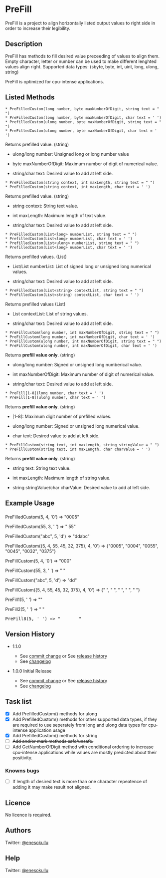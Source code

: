 # PreFill

PreFill is a project to align horizontally listed output values to right side in order to increase their legibility.

## Description

PreFill has methods to fill desired value preceeding of values to align them. Empty character, letter or number can be used to make different lenghted values align right. Supported data types: (sbyte, byte, int, uint, long, ulong, string)

PreFill is optimized for cpu-intense applications.

## Listed Methods

```
* PreFilledCustom(long number, byte maxNumberOfDigit, string text = " ")
* PreFilledCustom(long number, byte maxNumberOfDigit, char text = ' ')
* PrefilledCustom(ulong number, byte maxNumberOfDigit, string text = " ")
* PreFilledCustom(ulong number, byte maxNumberOfDigit, char text = ' ')
```

Returns prefilled value. (string)

* ulong/long number: Unsigned long or long number value

* byte maxNumberOfDigit: Maximum number of digit of numerical value.

* string/char text: Desired value to add at left side.

```
* PreFilledCustom(string context, int maxLength, string text = " ")
* PreFilledCustom(string context, int maxLength, char text = ' ')
```
Returns prefilled value. (string)

* string context: String text value.

* int maxLength: Maximum length of text value.

* string/char text: Desired value to add at left side.

```
* PreFilledCustom(List<long> numberList, string text = " ")
* PrefilledCustom(List<long> numberList, char text = ' ')
* PrefilledCustom(List<ulong> numberList, string text = " ")
* PrefilledCustom(List<long> numberList, char text = ' ')
```

Returns prefilled values. (List<string>)

* List<long>/List<ulong> numberList: List of signed long or unsigned long numerical values.
 
* string/char text: Desired value to add at left side.

```
* PreFilledCustom(List<string> contextList, string text = " ")
* PreFilledCustom(List<string) contextList, char text = ' ')
```

Returns prefilled values (List<string>)

* List<string> contextList: List of string values.

* string/char text: Desired value to add at left side.

```
* PreFillCustom(long number, int maxNumberOfDigit, string text = " ")
* PreFillCustom(long number, int maxNumberOfDigit, char text = ' ')
* PreFillCustom(ulong number, int maxNumberOfDigit, string text = " ")
* PreFillCustom(ulong number, int maxNumberOfDigit, char text = ' ')
```

Returns **prefill value only**. (string)

* ulong/long number: Signed or unsigned long numberical value.

* int maxNumberOfDigit: Maximum number of digit of numerical value.

* string/char text: Desired value to add at left side.

```
* PreFill[1-8](long number, char text = ' ')
* PreFill[1-8](ulong number, char text = ' ')
```

Returns **prefill value only**. (string)

* [1-8]: Maximum digit number of prefilled values.

* ulong/long number: Signed or unsigned long numerical value.

* char text: Desired value to add at left side.

```
* PreFillCustom(string text, int maxLength, string stringValue = " ")
* PreFillCustom(string text, int maxLength, char charValue = ' ')
```

Returns **prefill value only**. (string)

* string text: String text value.

* int maxLength: Maximum length of string value.

* string stringValue/char charValue: Desired value to add at left side.

## Example Usage

###
PreFilledCustom(5, 4, '0') => "0005"
 
PreFilledCustom(55, 3, ' ') => "  55"
 
PreFilledCustom("abc", 5, 'd') => "ddabc"

PreFilledCustom({5, 4, 55, 45, 32, 375}, 4, '0') => {"0005", "0004", "0055", "0045", "0032", "0375"}

PreFillCustom(5, 4, '0') => "000"

PreFillCustom(55, 3, ' ') => " "

PreFillCustom("abc", 5, 'd') => "dd"

PreFillCustom({5, 4, 55, 45, 32, 375}, 4, '0') => {"   ", "   ", "  ", "  ", " "}

PreFill1(5, ' ') => ""

PreFill2(5, ' ') => " "
 
<pre>PreFill8(5, ' ') => "       "</pre>

## Version History

* 1.1.0
  * See [commit change](https://github.com/meokullu/PreFill/commits/master) or See [release history](https://github.com/meokullu/PreFill/releases)
  * See [changelog](https://github.com/meokullu/PreFill/blob/master/CHANGELOG.md)

* 1.0.0 Initial Release
  * See [commit change](https://github.com/meokullu/PreFill/commits/master) or See [release history](https://github.com/meokullu/PreFill/releases)
  * See [changelog](https://github.com/meokullu/PreFill/blob/master/CHANGELOG.md)
  
## Task list
- [x] Add PrefilledCustom() methods for ulong
- [x] Add PrefilledCustom() methods for other supported data types, if they are required to use seperately from long and ulong data types for cpu-intense application usage
- [x] Add PrefilledCustom() methods for string
- [ ] ~~Add and/or mark methods safe/unsafe.~~
- [ ] Add GetNumberOfDigit method with conditional ordering to increase cpu-intense applications while values are mostly predicted about their positivity.

### Knowns bugs ###
- [ ] If length of desired text is more than one character repeatence of adding it may make result not aligned.

## Licence
No licence is required.

## Authors
Twitter: [@enesokullu](https://twitter.com/EnesOkullu)

## Help
Twitter: [@enesokullu](https://twitter.com/EnesOkullu)
